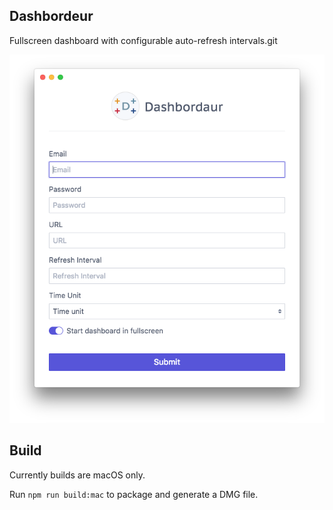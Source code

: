 ## Dashbordeur

Fullscreen dashboard with configurable auto-refresh intervals.git 

![preview](./assets/images/preview.png "Dashbordeur preview")


## Build

Currently builds are macOS only.

Run `npm run build:mac` to package and generate a DMG file.

<!--
electron-icon-maker -i assets/icons/src/dashbordeur-round.png -o assets/

https://www.christianengvall.se/electron-menu/
https://github.com/webtorrent/webtorrent-desktop/blob/62cb304971cb867e5923044df9b7afa2c5f35e78/main/updater.js
https://github.com/webtorrent/webtorrent.io/blob/master/server/desktop-api.js

high level wrapper for electron-build and electron-packager
https://electronforge.io/
-->